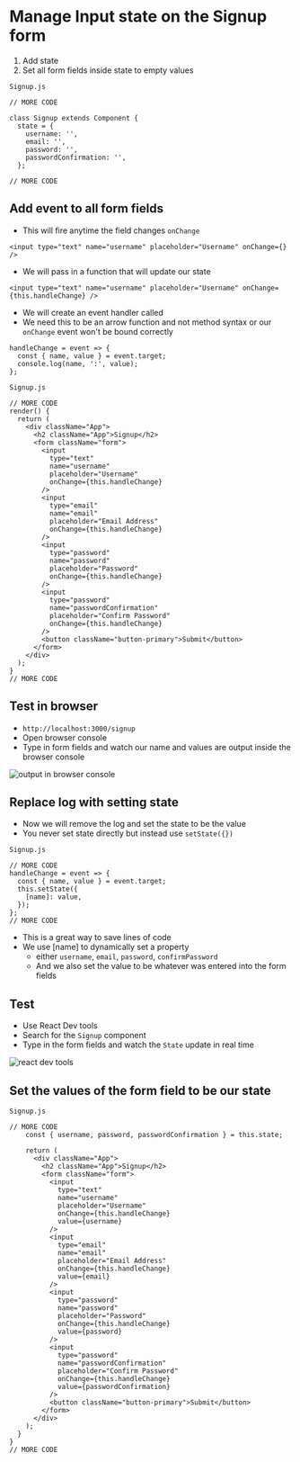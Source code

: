 # Manage Input state on the Signup form
1. Add state
2. Set all form fields inside state to empty values

`Signup.js`

```
// MORE CODE

class Signup extends Component {
  state = {
    username: '',
    email: '',
    password: '',
    passwordConfirmation: '',
  };

// MORE CODE
```

## Add event to all form fields
* This will fire anytime the field changes `onChange`

```
<input type="text" name="username" placeholder="Username" onChange={} />
```

* We will pass in a function that will update our state

```
<input type="text" name="username" placeholder="Username" onChange={this.handleChange} />
```

* We will create an event handler called 
* We need this to be an arrow function and not method syntax or our `onChange` event won't be bound correctly

```
handleChange = event => {
  const { name, value } = event.target;
  console.log(name, ':', value);
};
```

`Signup.js`

```
// MORE CODE
render() {
  return (
    <div className="App">
      <h2 className="App">Signup</h2>
      <form className="form">
        <input
          type="text"
          name="username"
          placeholder="Username"
          onChange={this.handleChange}
        />
        <input
          type="email"
          name="email"
          placeholder="Email Address"
          onChange={this.handleChange}
        />
        <input
          type="password"
          name="password"
          placeholder="Password"
          onChange={this.handleChange}
        />
        <input
          type="password"
          name="passwordConfirmation"
          placeholder="Confirm Password"
          onChange={this.handleChange}
        />
        <button className="button-primary">Submit</button>
      </form>
    </div>
  );
}
// MORE CODE
```

## Test in browser
* `http://localhost:3000/signup`
* Open browser console
* Type in form fields and watch our name and values are output inside the browser console

![output in browser console](https://i.imgur.com/Pt6LKZM.png)

## Replace log with setting state
* Now we will remove the log and set the state to be the value
* You never set state directly but instead use `setState({})`

`Signup.js`

```
// MORE CODE
handleChange = event => {
  const { name, value } = event.target;
  this.setState({
    [name]: value,
  });
};
// MORE CODE
```

* This is a great way to save lines of code
* We use [name] to dynamically set a property
    - either `username`, `email`, `password`, `confirmPassword`
    - And we also set the value to be whatever was entered into the form fields

## Test
* Use React Dev tools
* Search for the `Signup` component
* Type in the form fields and watch the `State` update in real time

![react dev tools](https://i.imgur.com/T1wYiPk.png)

## Set the values of the form field to be our state

`Signup.js`

```
// MORE CODE
    const { username, password, passwordConfirmation } = this.state;

    return (
      <div className="App">
        <h2 className="App">Signup</h2>
        <form className="form">
          <input
            type="text"
            name="username"
            placeholder="Username"
            onChange={this.handleChange}
            value={username}
          />
          <input
            type="email"
            name="email"
            placeholder="Email Address"
            onChange={this.handleChange}
            value={email}
          />
          <input
            type="password"
            name="password"
            placeholder="Password"
            onChange={this.handleChange}
            value={password}
          />
          <input
            type="password"
            name="passwordConfirmation"
            placeholder="Confirm Password"
            onChange={this.handleChange}
            value={passwordConfirmation}
          />
          <button className="button-primary">Submit</button>
        </form>
      </div>
    );
  }
}
// MORE CODE
```


